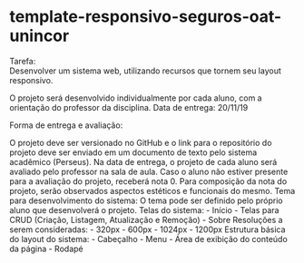 # template-responsivo-seguros-oat-unincor
Tarefa:<br>
Desenvolver um sistema web, utilizando recursos que tornem seu layout responsivo.<r>
  
 O projeto será desenvolvido individualmente por cada aluno, com a orientação do professor da disciplina. Data de entrega: 20/11/19 <br>
 
 Forma de entrega e avaliação: <br>
 
 O projeto deve ser versionado no GitHub e o link para o repositório do projeto deve ser enviado em um documento de texto pelo sistema acadêmico (Perseus). Na data de entrega, o projeto de cada aluno será avaliado pelo professor na sala de aula. Caso o aluno não estiver presente para a avaliação do projeto, receberá nota 0. Para composição da nota do projeto, serão observados aspectos estéticos e funcionais do mesmo. Tema para desenvolvimento do sistema: O tema pode ser definido pelo próprio aluno que desenvolverá o projeto. Telas do sistema: - Início - Telas para CRUD (Criação, Listagem, Atualização e Remoção) - Sobre Resoluções a serem consideradas: - 320px - 600px - 1024px - 1200px Estrutura básica do layout do sistema: - Cabeçalho - Menu - Área de exibição do conteúdo da página - Rodapé
